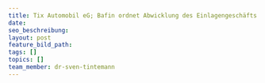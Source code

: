 ```yaml
---
title: Tix Automobil eG; Bafin ordnet Abwicklung des Einlagengeschäfts an
date:
seo_beschreibung:
layout: post
feature_bild_path:
tags: []
topics: []
team_member: dr-sven-tintemann
---
```

